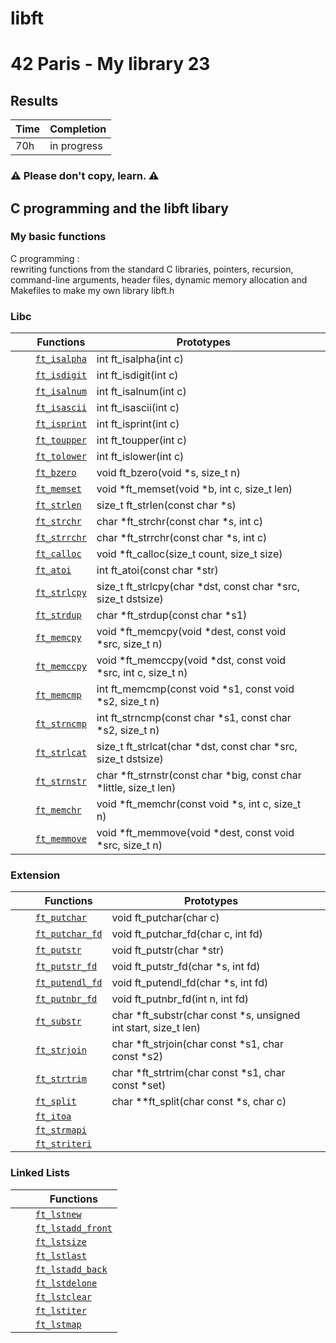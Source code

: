 # libft
# 42 Paris - My library 23

## Results

 | Time | Completion |
 | --- | ----|
 | 70h | in progress |
 
### ⚠️  Please don't copy, learn. ⚠️

## C programming and the libft libary
 ### My basic functions
C programming : <br> rewriting functions from the standard C libraries, 
pointers, recursion, command-line arguments, header files, 
dynamic memory allocation and Makefiles to make my own library libft.h

### Libc

|   |   |  Functions      | Prototypes             |  |
|---|---|-------------|---|------------------------|
|  |  | [`ft_isalpha`]()  | int ft\_isalpha(int c) |
|  |  | [`ft_isdigit`]()  | int ft\_isdigit(int c) |
|  |  | [`ft_isalnum`]()  | int ft\_isalnum(int c) |
|  |  | [`ft_isascii`]()  | int ft\_isascii(int c) |
|  |  | [`ft_isprint`]()  | int ft\_isprint(int c) |
|  |  | [`ft_toupper`]()  | int ft\_toupper(int c) |
|  |  | [`ft_tolower`]()  | int ft\_islower(int c) |
|  |  | [`ft_bzero`]()  | void ft\_bzero(void \*s, size\_t n) |
|  |  | [`ft_memset`]()  | void \*ft\_memset(void \*b, int c, size\_t len) |
|  |  | [`ft_strlen`]()  | size\_t ft\_strlen(const char \*s) |
|  |  | [`ft_strchr`]()  | char \*ft\_strchr(const char \*s, int c) |
|  |  | [`ft_strrchr`]()  | char \*ft\_strrchr(const char \*s, int c) |
|  |  | [`ft_calloc`]()  | void	\*ft\_calloc(size\_t count, size\_t size) |
|  |  | [`ft_atoi`]()  | int	ft\_atoi(const char \*str) |
|  |  | [`ft_strlcpy`]()  | size\_t	ft\_strlcpy(char \*dst, const char \*src, size\_t dstsize) |
|  |  | [`ft_strdup`]() | char	\*ft\_strdup(const char \*s1) |
|  |  | [`ft_memcpy`]()  | void	\*ft\_memcpy(void \*dest, const void \*src, size\_t n) |
|  |  | [`ft_memccpy`]()  | void   \*ft\_memccpy(void \*dst, const void \*src, int c, size\_t n) |
|  |  | [`ft_memcmp`]()  | int	ft\_memcmp(const void \*s1, const void \*s2, size\_t n) |
|  |  | [`ft_strncmp`]()  | int	ft\_strncmp(const char \*s1, const char \*s2, size\_t n) |
|  |  | [`ft_strlcat`]()  | size\_t  ft\_strlcat(char \*dst, const char \*src, size\_t dstsize)|
|  |  | [`ft_strnstr`]()  | char	\*ft\_strnstr(const char \*big, const char \*little, size\_t len) |
|  |  | [`ft_memchr`]()  | void	\*ft\_memchr(const void \*s, int c, size\_t n) |
|  |  | [`ft_memmove`]()  | void	\*ft\_memmove(void \*dest, const void \*src, size\_t n)  |

### Extension

|   |   |  Functions      | Prototypes             |  |
|---|---|-------------|---|------------------------|
|   |   | [`ft_putchar`]()  |void	ft\_putchar(char c) |
|   |   | [`ft_putchar_fd`]()  |void	ft\_putchar\_fd(char c, int fd) |
|   |   | [`ft_putstr`]()  |void	ft\_putstr(char \*str)
|   |   | [`ft_putstr_fd`]()  |void	ft\_putstr\_fd(char \*s, int fd) |
|   |   | [`ft_putendl_fd`]()  |void	ft\_putendl\_fd(char \*s, int fd) |
|   |   | [`ft_putnbr_fd`]()  | void	ft\_putnbr\_fd(int n, int fd) |
|   |   | [`ft_substr`]()  | char	\*ft\_substr(char const \*s, unsigned int start, size\_t len) |
|   |   | [`ft_strjoin`]()  | char	\*ft\_strjoin(char const \*s1, char const \*s2) |
|   |   | [`ft_strtrim`]()  | char	\*ft\_strtrim(char const \*s1, char const \*set) |
|   |   | [`ft_split`]()  | char \*\*ft\_split(char const \*s, char c) |
|   |   | [`ft_itoa`]()  |
|   |   | [`ft_strmapi`]()  |
|   |   | [`ft_striteri`]()  |

### Linked Lists

|  |  |  Functions  |
|---|---|-------------|
|   |   | [`ft_lstnew`]()  |
|   |   | [`ft_lstadd_front`]()  |
|   |   | [`ft_lstsize`]()  |
|   |   | [`ft_lstlast`]()  |
|   |   | [`ft_lstadd_back`]()  |
|   |   | [`ft_lstdelone`]()  |
|   |   | [`ft_lstclear`]()  |
|   |   | [`ft_lstiter`]()  |
|   |   | [`ft_lstmap`]()  |

